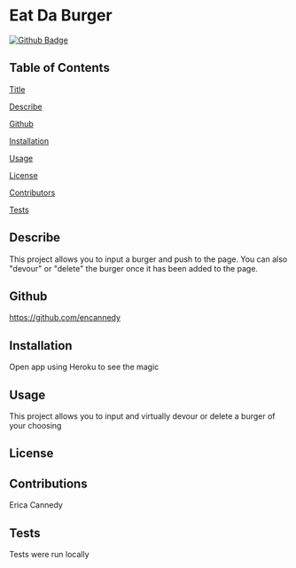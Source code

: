 # Eat Da Burger



[![Github Badge](https://img.shields.io/badge/Github-Profile-brightgreen)](https://github.com/encannedy)



## Table of Contents


[Title](#Title)

[Describe](#Describe)

[Github](#github)

[Installation](#Installation)

[Usage](#Usage)

[License](#License)

[Contributors](#Contributors)

[Tests](#Tests)



## Describe

This project allows you to input a burger and push to the page.  You can also "devour" or "delete" the burger once it has been added to the page.


## Github

https://github.com/encannedy


## Installation

Open app using Heroku to see the magic


## Usage

This project allows you to input and virtually devour or delete a burger of your choosing


## License




## Contributions

Erica Cannedy


## Tests

Tests were run locally
